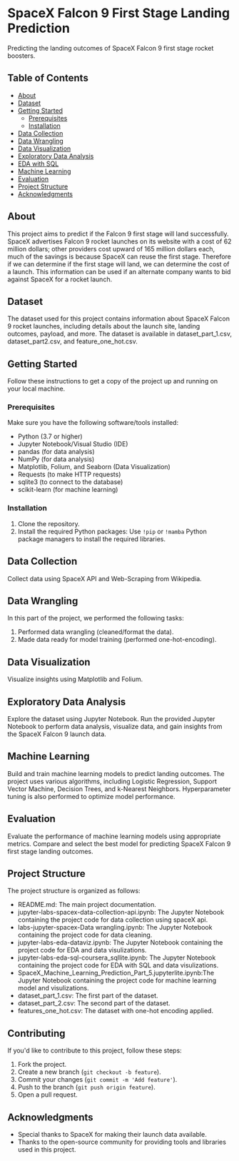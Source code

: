 # SpaceX Falcon 9 First Stage Landing Prediction

Predicting the landing outcomes of SpaceX Falcon 9 first stage rocket boosters.

## Table of Contents

- [About](#about)
- [Dataset](#dataset)
- [Getting Started](#getting-started)
  - [Prerequisites](#prerequisites)
  - [Installation](#installation)
- [Data Collection](#data-collection)
- [Data Wrangling](#data-wrangling)
- [Data Visualization](#data-visualization)
- [Exploratory Data Analysis](#exploratory-data-analysis)
- [EDA with SQL](#eda-with-sql)
- [Machine Learning](#machine-learning)
- [Evaluation](#evaluation)
- [Project Structure](#project-structure)
- [Acknowledgments](#acknowledgments)

## About

This project aims to predict if the Falcon 9 first stage will land successfully. SpaceX advertises Falcon 9 rocket launches on its website with a cost of 62 million dollars; other providers cost upward of 165 million dollars each, much of the savings is because SpaceX can reuse the first stage. Therefore if we can determine if the first stage will land, we can determine the cost of a launch. This information can be used if an alternate company wants to bid against SpaceX for a rocket launch.

## Dataset

The dataset used for this project contains information about SpaceX Falcon 9 rocket launches, including details about the launch site, landing outcomes, payload, and more. The dataset is available in dataset_part_1.csv, dataset_part2.csv, and feature_one_hot.csv.

## Getting Started

Follow these instructions to get a copy of the project up and running on your local machine.

### Prerequisites

Make sure you have the following software/tools installed:

- Python (3.7 or higher)
- Jupyter Notebook/Visual Studio (IDE)
- pandas (for data analysis)
- NumPy (for data analysis)
- Matplotlib, Folium, and Seaborn (Data Visualization)
- Requests (to make HTTP requests)
- sqlite3 (to connect to the database)
- scikit-learn (for machine learning)

### Installation

1. Clone the repository.
2. Install the required Python packages:
   Use `!pip` or `!mamba` Python package managers to install the required libraries.

## Data Collection

Collect data using SpaceX API and Web-Scraping from Wikipedia.

## Data Wrangling

In this part of the project, we performed the following tasks:

1. Performed data wrangling (cleaned/format the data).
2. Made data ready for model training (performed one-hot-encoding).

## Data Visualization

Visualize insights using Matplotlib and Folium.

## Exploratory Data Analysis

Explore the dataset using Jupyter Notebook. Run the provided Jupyter Notebook to perform data analysis, visualize data, and gain insights from the SpaceX Falcon 9 launch data.

## Machine Learning

Build and train machine learning models to predict landing outcomes. The project uses various algorithms, including Logistic Regression, Support Vector Machine, Decision Trees, and k-Nearest Neighbors. Hyperparameter tuning is also performed to optimize model performance.

## Evaluation

Evaluate the performance of machine learning models using appropriate metrics. Compare and select the best model for predicting SpaceX Falcon 9 first stage landing outcomes.

## Project Structure

The project structure is organized as follows:

- README.md: The main project documentation.
- jupyter-labs-spacex-data-collection-api.ipynb: The Jupyter Notebook containing the project code for data collection using spaceX api.
- labs-jupyter-spacex-Data wrangling.ipynb: The Jupyter Notebook containing the project code for data cleaning.
- jupyter-labs-eda-dataviz.ipynb: The Jupyter Notebook containing the project code for EDA and data visulizations.
- jupyter-labs-eda-sql-coursera_sqllite.ipynb: The Jupyter Notebook containing the project code for EDA with SQL and data visulizations.
- SpaceX_Machine_Learning_Prediction_Part_5.jupyterlite.ipynb:The Jupyter Notebook containing the project code for machine learning model and visulizations.
- dataset_part_1.csv: The first part of the dataset.
- dataset_part_2.csv: The second part of the dataset.
- features_one_hot.csv: The dataset with one-hot encoding applied.

## Contributing

If you'd like to contribute to this project, follow these steps:

1. Fork the project.
2. Create a new branch (`git checkout -b feature`).
3. Commit your changes (`git commit -m 'Add feature'`).
4. Push to the branch (`git push origin feature`).
5. Open a pull request.

## Acknowledgments

- Special thanks to SpaceX for making their launch data available.
- Thanks to the open-source community for providing tools and libraries used in this project.

